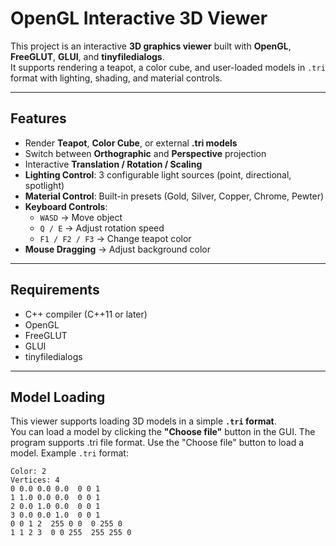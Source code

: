 # OpenGL Interactive 3D Viewer

This project is an interactive **3D graphics viewer** built with **OpenGL**, **FreeGLUT**, **GLUI**, and **tinyfiledialogs**.  
It supports rendering a teapot, a color cube, and user-loaded models in `.tri` format with lighting, shading, and material controls.

---

## Features
- Render **Teapot**, **Color Cube**, or external **.tri models**
- Switch between **Orthographic** and **Perspective** projection
- Interactive **Translation / Rotation / Scaling**
- **Lighting Control**: 3 configurable light sources (point, directional, spotlight)
- **Material Control**: Built-in presets (Gold, Silver, Copper, Chrome, Pewter)
- **Keyboard Controls**:
  - `WASD` → Move object
  - `Q / E` → Adjust rotation speed
  - `F1 / F2 / F3` → Change teapot color
- **Mouse Dragging** → Adjust background color

---

## Requirements
- C++ compiler (C++11 or later)
- OpenGL
- FreeGLUT
- GLUI
- tinyfiledialogs

---

## Model Loading

This viewer supports loading 3D models in a simple **`.tri` format**.  
You can load a model by clicking the **"Choose file"** button in the GUI.
The program supports .tri file format. Use the "Choose file" button to load a model.
Example `.tri` format:
```
Color: 2
Vertices: 4
0 0.0 0.0 0.0  0 0 1
1 1.0 0.0 0.0  0 0 1
2 0.0 1.0 0.0  0 0 1
3 0.0 0.0 1.0  0 0 1
0 0 1 2  255 0 0  0 255 0
1 1 2 3  0 0 255  255 255 0
```
